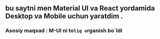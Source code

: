 ## bu saytni men Material UI va React yordamida Desktop va Mobile uchun yaratdim .

### Asosiy maqsad : M-UI ni to`liq o`rganish bo`ldi

